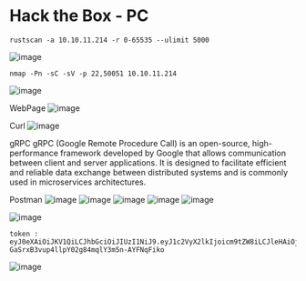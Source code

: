 # Hack the Box - PC

```
rustscan -a 10.10.11.214 -r 0-65535 --ulimit 5000
```
![image](https://github.com/karanshergill/Hack-the-Box/assets/83878909/9db8df51-2dbd-4807-93ad-da57db91d291)

```
nmap -Pn -sC -sV -p 22,50051 10.10.11.214
```
![image](https://github.com/karanshergill/Hack-the-Box/assets/83878909/790e7c17-bae4-4372-a3a5-51c8eb8956fc)

WebPage
![image](https://github.com/karanshergill/Hack-the-Box/assets/83878909/59a43614-2e78-4e96-b160-7bc19e4525e2)

Curl
![image](https://github.com/karanshergill/Hack-the-Box/assets/83878909/63dac2a5-b45c-4624-b8ac-7863be63ba2e)

gRPC
gRPC (Google Remote Procedure Call) is an open-source, high-performance framework developed by Google that allows communication between client and server applications. It is designed to facilitate efficient and reliable data exchange between distributed systems and is commonly used in microservices architectures.

Postman
![image](https://github.com/karanshergill/Hack-the-Box/assets/83878909/688aab5e-e579-4fbc-aa91-4fbb8772e4ea)
![image](https://github.com/karanshergill/Hack-the-Box/assets/83878909/08b10387-7228-4cbb-b1ea-439c98f455eb)
![image](https://github.com/karanshergill/Hack-the-Box/assets/83878909/0714ae19-e6f5-4295-8da1-56d8635ea767)
![image](https://github.com/karanshergill/Hack-the-Box/assets/83878909/0ec15b54-67ac-494c-80c1-5c40b93643aa)
![image](https://github.com/karanshergill/Hack-the-Box/assets/83878909/389b7c7a-31c3-4705-b0b4-dc86200c197d)


![image](https://github.com/karanshergill/Hack-the-Box/assets/83878909/ecdf80e2-83db-401d-892e-94f3146cbb49)

```JS
token : eyJ0eXAiOiJKV1QiLCJhbGciOiJIUzI1NiJ9.eyJ1c2VyX2lkIjoicm9tZW8iLCJleHAiOjE2OTQ2MTM5MjB9.6Shw-GaSrxB3vup4llpY02g84mqlY3m5n-AYFNqFiko
```

![image](https://github.com/karanshergill/Hack-the-Box/assets/83878909/7b3e743e-a423-4566-bfb5-d801ebcead73)

